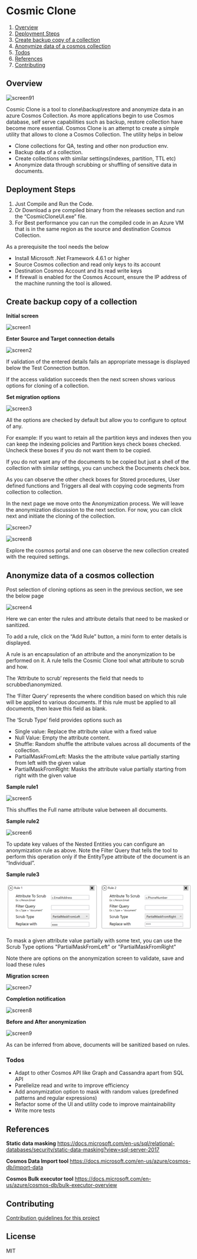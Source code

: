 # Cosmic Clone
1. [Overview](#overview)
1. [Deployment Steps](#deployment-steps)
1. [Create backup copy of a collection](#Create-backup-copy-of-a-collection)
1. [Anonymize data of a cosmos collection](#Anonymize-data-of-a-cosmos-collection)
1. [Todos](#todos)
1. [References](#references)
1. [Contributing](#contributing)


## Overview

   ![screen91](/docs/images/prodcloneLogo.png)


Cosmic Clone is a tool to clone\backup\restore and anonymize data in an azure Cosmos Collection.
As more applications begin to use Cosmos database, self serve capabilities such as backup, restore collection have become more essential.
Cosmos Clone is an attempt to create a simple utility that allows to clone a Cosmos Collection.
The utility helps in below
*	Clone collections for QA, testing and other non production env.
*	Backup data of a collection.
*	Create collections with similar settings(indexes, partition, TTL etc)
*	Anonymize data through scrubbing or shuffling of sensitive data in documents.


## Deployment Steps
1. Just Compile and Run the Code.
2. Or Download a pre compiled binary from the releases section and run the “CosmicCloneUI.exe” file.
3. For Best performance you can run the compiled code in an Azure VM that is in the same region as the source and destination Cosmos Collection.

As a prerequisite the tool needs the below

*	Install Microsoft .Net Framework 4.6.1 or higher
*	Source Cosmos collection and read only keys to its account
*	Destination Cosmos Account and its read write keys
*	If firewall is enabled for the Cosmos Account, ensure the IP address of the machine running the tool is allowed.

## Create backup copy of a collection

**Initial screen**

![screen1](/docs/images/sinitial.png)

**Enter Source and Target connection details**

![screen2](/docs/images/sinitialDetails2.png)

If validation of the entered details fails an appropriate message is displayed below the Test Connection button.

If the access validation succeeds then the next screen shows various options for cloning of a collection.

**Set migration options**

![screen3](/docs/images/soptions.png)

All the options are checked by default but allow you to configure to optout of any.

For example: If you want to retain all the partition keys and indexes then you can keep the indexing policies and Partition keys check boxes checked. Uncheck these boxes if you do not want them to be copied.

If you do not want any of the documents to be copied but just a shell of the collection with similar settings, you can uncheck the Documents check box.

As you can observe the other check boxes for Stored procedures, User defined functions and Triggers all deal with copying code segments from collection to collection.

In the next page we move onto the Anonymization process. We will leave the anonymization discussion to the next section. For now, you can click next and initiate the cloning of the collection.

![screen7](/docs/images/sprogress1.png)

![screen8](/docs/images/sCompleteAndNotification.png)

Explore the cosmos portal and one can observe the new collection created with the required settings.

## Anonymize data of a cosmos collection

Post selection of cloning options as seen in the previous section, we see the below page 

![screen4](/docs/images/sAnonymize.png)

Here we can enter the rules and attribute details that need to be masked or sanitized. 

To add a rule, click on the “Add Rule” button, a mini form to enter details is displayed.

A rule is an encapsulation of an attribute and the anonymization to be performed on it. A rule tells the Cosmic Clone tool what attribute to scrub and how.

The ‘Attribute to scrub’ represents the field that needs to scrubbed\anonymized. 

The ‘Filter Query’ represents the where condition based on which this rule will be applied to various documents. If this rule must be applied to all documents, then leave this field as blank.

The ‘Scrub Type’ field provides options such as 
*	Single value: Replace the attribute value with a fixed value
*	Null Value: Empty the attribute content.
*	Shuffle: Random shuffle the attribute values across all documents of the collection.
*  PartialMaskFromLeft: Masks the the attribute value partially starting from left with the given value
*  PartialMaskFromRight: Masks the attribute value partially starting from right with the given value


**Sample rule1**

![screen5](/docs/images/sRule1.png)

This shuffles the Full name attribute value between all documents. 

**Sample rule2**

![screen6](/docs/images/sRule2.png)

To update key values of the Nested Entities you can configure an anonymization rule as above. Note the Filter Query that tells the tool to perform this operation only if the EntityType attribute of the document is an “Individual”. 

**Sample rule3**

![screen10](/docs/images/sRule3.png)

To mask a given attribute value partially with some text, you can use the Scrub Type options "PartialMaskFromLeft" or "PartialMaskFromRight" 

Note there are options on the anonymization screen to validate, save and load these rules

**Migration screen**

![screen7](/docs/images/sprogress1.png)

**Completion notification**

![screen8](/docs/images/sCompleteAndNotification.png)


**Before and After anonymization**

![screen9](/docs/images/BeforeAfter.JPG)

As can be inferred from above, documents will be sanitized based on rules.

### Todos

 - Adapt to other Cosmos API like Graph and Cassandra apart from SQL API
 - Parellelize read and write to improve efficiency
 - Add anonymization option to mask with random values (predefined patterns and regular expressions)
 - Refactor some of the UI and utility code to improve maintainability
 - Write more tests

## References
**Static data masking**
https://docs.microsoft.com/en-us/sql/relational-databases/security/static-data-masking?view=sql-server-2017

**Cosmos Data Import tool** 
https://docs.microsoft.com/en-us/azure/cosmos-db/import-data 

**Cosmos Bulk executor tool**
https://docs.microsoft.com/en-us/azure/cosmos-db/bulk-executor-overview 


## Contributing
 [Contribution guidelines for this project](docs/CONTRIBUTING.md)
 
License
----

MIT
